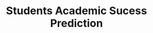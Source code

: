 ---
title: Students Academic Sucess Prediction
emoji: 📚
colorFrom: blue
colorTo: yellow
sdk: gradio
sdk_version: 5.37.0
app_file: app.py
pinned: false
license: apache-2.0
short_description: 'Predict if the student will dropout, enrolled, and graduate '
---
